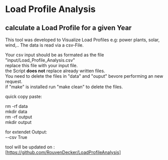 # Load Profile Analysis

## calculate a Load Profile for a given Year

This tool was developed to Visualize Load Profiles e.g: power plants, solar, wind,..
The data is read via a csv-File.


Your csv input should be as formated as the file "input/Load_Profile_Analysis.csv"  
replace this file with your input file.  
the Script **does not** replace already written files.  
You need to delete the files in "data" and "ouput" bevore performing an new request.  
if "make" is installed run "make clean" to delete the files. 

quick copy paste:  

rm -rf data  
mkdir data  
rm -rf output  
mkdir output  

for extendet Output:  
--csv True  

tool will be updated on :  
[https://github.com/RouvenDecker/LoadProfileAnalysis]  
